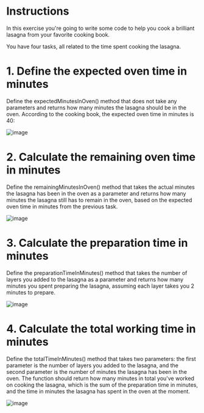 # Instructions
In this exercise you're going to write some code to help you cook a brilliant lasagna from your favorite cooking book.

You have four tasks, all related to the time spent cooking the lasagna.

# 1. Define the expected oven time in minutes
Define the expectedMinutesInOven() method that does not take any parameters and returns how many minutes the lasagna should be in the oven. According to the cooking book, the expected oven time in minutes is 40:

![image](https://user-images.githubusercontent.com/54405665/217664532-3169e083-757c-4e29-b79e-ead8b074fd89.png)

# 2. Calculate the remaining oven time in minutes
Define the remainingMinutesInOven() method that takes the actual minutes the lasagna has been in the oven as a parameter and returns how many minutes the lasagna still has to remain in the oven, based on the expected oven time in minutes from the previous task.

![image](https://user-images.githubusercontent.com/54405665/217664611-086df605-a69a-4f3e-bf6b-ad37a190543a.png)

# 3. Calculate the preparation time in minutes
Define the preparationTimeInMinutes() method that takes the number of layers you added to the lasagna as a parameter and returns how many minutes you spent preparing the lasagna, assuming each layer takes you 2 minutes to prepare.

![image](https://user-images.githubusercontent.com/54405665/217664660-894ffd53-4699-4512-865e-1b35e7fcc3d2.png)

# 4. Calculate the total working time in minutes
Define the totalTimeInMinutes() method that takes two parameters: the first parameter is the number of layers you added to the lasagna, and the second parameter is the number of minutes the lasagna has been in the oven. The function should return how many minutes in total you've worked on cooking the lasagna, which is the sum of the preparation time in minutes, and the time in minutes the lasagna has spent in the oven at the moment.

![image](https://user-images.githubusercontent.com/54405665/217664718-c12d45e1-9275-40e9-a727-3750f304f520.png)
